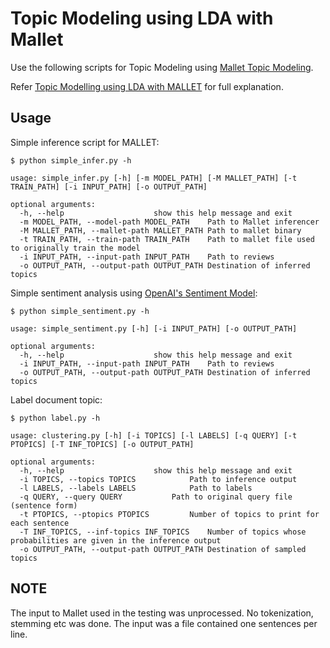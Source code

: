 # Topic Modeling using LDA with Mallet

Use the following scripts for Topic Modeling using [Mallet Topic Modeling](http://mallet.cs.umass.edu/topics.php).  

Refer [Topic Modelling using LDA with MALLET](https://diliprajbaral.com/2017/06/04/topic-modelling-lda-mallet/) for full explanation.

## Usage

Simple inference script for MALLET:

`$ python simple_infer.py -h`
```
usage: simple_infer.py [-h] [-m MODEL_PATH] [-M MALLET_PATH] [-t TRAIN_PATH] [-i INPUT_PATH] [-o OUTPUT_PATH]

optional arguments:
  -h, --help					show this help message and exit
  -m MODEL_PATH, --model-path MODEL_PATH	Path to Mallet inferencer
  -M MALLET_PATH, --mallet-path MALLET_PATH	Path to mallet binary
  -t TRAIN_PATH, --train-path TRAIN_PATH	Path to mallet file used to originally train the model
  -i INPUT_PATH, --input-path INPUT_PATH	Path to reviews
  -o OUTPUT_PATH, --output-path OUTPUT_PATH	Destination of inferred topics
```
Simple sentiment analysis using [OpenAI's Sentiment Model](https://github.com/openai/generating-reviews-discovering-sentiment):

`$ python simple_sentiment.py -h`
```
usage: simple_sentiment.py [-h] [-i INPUT_PATH] [-o OUTPUT_PATH]

optional arguments:
  -h, --help					show this help message and exit
  -i INPUT_PATH, --input-path INPUT_PATH	Path to reviews
  -o OUTPUT_PATH, --output-path OUTPUT_PATH	Destination of inferred topics
```

Label document topic:

`$ python label.py -h`
```
usage: clustering.py [-h] [-i TOPICS] [-l LABELS] [-q QUERY] [-t PTOPICS] [-T INF_TOPICS] [-o OUTPUT_PATH]

optional arguments:
  -h, --help					show this help message and exit
  -i TOPICS, --topics TOPICS			Path to inference output
  -l LABELS, --labels LABELS			Path to labels
  -q QUERY, --query QUERY			Path to original query file (sentence form)
  -t PTOPICS, --ptopics PTOPICS			Number of topics to print for each sentence
  -T INF_TOPICS, --inf-topics INF_TOPICS	Number of topics whose probabilities are given in the inference output
  -o OUTPUT_PATH, --output-path OUTPUT_PATH	Destination of sampled topics
```

## NOTE

The input to Mallet used in the testing was unprocessed. No tokenization, stemming etc was done.
The input was a file contained one sentences per line.
